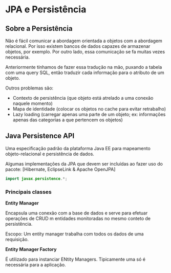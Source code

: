 # JPA e Persistência



## Sobre a Persistência

Não é fácil comunicar a abordagem orientada a objetos com a abordagem relacional. Por isso existem bancos de dados capazes de armazenar objetos, por exemplo. Por outro lado, essa comunicação se fa muitas vezes necessária.

Anteriormente tínhamos de fazer essa tradução na mão, puxando a tabela com uma query SQL, então traduzir cada informação para o atributo de um objeto.

Outros problemas são:
- Contexto de persistência (que objeto está atrelado a uma conexão naquele momento)
- Mapa de identidade (colocar os objetos no cache para evitar retrabalho)
- Lazy loading (carregar apenas uma parte de um objeto; ex: informações apenas das categorias a que pertencem os objetos)

## Java Persistence API

Uma especificação padrão da plataforma Java EE para mapeamento objeto-relacional e persistência de dados.

Algumas implementações da JPA que devem ser incluídas ao fazer uso do pacote: [Hibernate, EclipseLink & Apache OpenJPA]

```java
import javax.persistence.*;
```

### Principais classes

**Entity Manager**

Encapsula uma conexão com a base de dados e serve para efetuar operações de CRUD m entidades monitoradas no mesmo conteto de persistência.

Escopo: Um entity manager trabalha com todos os dados de uma requisição.

**Entity Manager Factory**

É utilizado para instanciar ENtity Managers. Tipicamente uma só é necessária para a aplicação.
